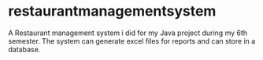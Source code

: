 # restaurantmanagementsystem
A Restaurant management system i did for my Java project during my 6th semester. The system can generate excel files for reports and can store in a database.
